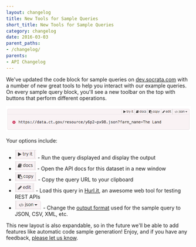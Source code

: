 ```yaml
---
layout: changelog
title: New Tools for Sample Queries
short_title: New Tools for Sample Queries
category: changelog
date: 2016-03-03
parent_paths: 
- /changelog/
parents: 
- API Changelog
---
```


We've updated the code block for sample queries on [dev.socrata.com](/) with a number of new great tools to help you interact with our example queries. On every sample query block, you'll see a new toolbar on the top with buttons that perform different operations.

![New Query Tools](/img/2016-03-03-query-tools.png)

Your options include:

- ![try it](/img/2016-03-03-try-it.png) - Run the query displayed and display the output
- ![docs](/img/2016-03-03-docs.png) - Open the API docs for this dataset in a new window
- ![copy](/img/2016-03-03-copy.png) - Copy the query URL to your clipboard
- ![edit](/img/2016-03-03-edit.png) - Load this query in [Hurl.it](http://hurl.it), an awesome web tool for testing REST APIs
- ![json](/img/2016-03-03-format.png) - Change the [output format](/docs/formats) used for the sample query to JSON, CSV, XML, etc.

This new layout is also expandable, so in the future we'll be able to add features like automatic code sample generation! Enjoy, and if you have any feedback, [please let us know](/support.html).


